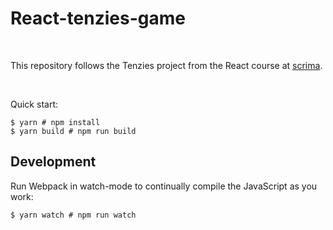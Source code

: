 # React-tenzies-game

<br/>

This repository follows the Tenzies project from the React course at [scrima](https://scrimba.com/learn/learnreact).

<br/>


Quick start:

```
$ yarn # npm install
$ yarn build # npm run build
````

## Development

Run Webpack in watch-mode to continually compile the JavaScript as you work:

```
$ yarn watch # npm run watch
```

